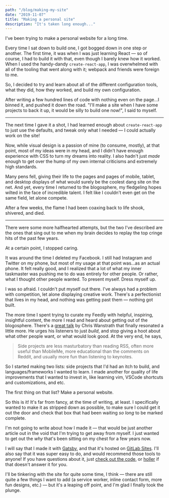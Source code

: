 ```yaml
---
path: "/blog/making-my-site"
date: "2019-11-07"
title: "Making a personal site"
description: "It's taken long enough..."
---
```


I've been trying to make a personal website for a long time. 

Every time I sat down to build one, I got bogged down in one step or another. The first time, it was when I was just learning React &mdash; so of course, I had to build it with that, even though I barely knew how it worked. When I used the handy-dandy `create-react-app`, I was overwhelmed with all of the tooling that went along with it; webpack and friends were foreign to me. 

So, I decided to try and learn about all of the different configuration tools, what they did, how they worked, and build my own configuration. 

After writing a few hundred lines of code with nothing even on the page...I binned it, and pushed it down the road. "I'll make a site when I have some projects to back it up, it would be silly to build one now!", I said to myself. 

<hr/>

The next time I gave it a shot, I had learned enough about `create-react-app` to just use the defaults, and tweak only what I needed &mdash; I could actually work on the site! 

Now, while visual design is a passion of mine (to consume, mostly), at that point, most of my ideas were in my head, and I didn't have enough experience with CSS to turn my dreams into reality. I also hadn't just _made_ enough to get over the hump of my own internal criticisms and extremely high standards. 

Many pens fell, giving their life to the pages and pages of mobile, tablet, and desktop displays of what would surely be the coolest dang site on the net. And yet, every time I returned to the blogosphere, my fledgeling hopes wilted in the face of incredible talent. I felt like I couldn't even get on the same field, let alone compete.

After a few weeks, the flame I had been coaxing back to life shook, shivered, and died. 

<hr/>

There were some more halfhearted attempts, but the two I've described are the ones that sing out to me when my brain decides to replay the top cringe hits of the past few years. 

At a certain point, I stopped caring. 

It was around the time I deleted my Facebook. I still had Instagram and Twitter on my phone, but most of my usage at that point was...as an actual phone. It felt really good, and I realized that a lot of what my inner taskmaster was pushing me to do was entirely for other people. Or rather, what I thought other people wanted. To present myself. Dress myself up.

I was so afraid. I couldn't put myself out there. I've always had a problem with competition, let alone displaying creative work. There's a perfectionist that lives in my head, and nothing was getting past them &mdash; nothing got built. 

The more time I spent trying to curate my Feedly with helpful, inspiring, insightful content, the more I read and heard about getting out of the blogosphere. There's a [great talk](https://www.youtube.com/watch?v=AVs90EsAi3o) by Chris Wanstrath that finally resonated a little more. He urges his listeners to just _build_, and stop giving a hoot about what other people want, or what would look good. At the very end, he says, 

>Side projects are less masturbatory than reading RSS, often more useful than MobileMe, more educational than the comments on Reddit, and usually more fun than listening to keynotes.

So I started making two lists: side projects that I'd had an itch to build, and  languages/frameworks I wanted to learn. I made another for quality of life improvements that I wanted to invest in, like learning vim, VSCode shortcuts and customizations, and etc. 

The first thing on that list? Make a personal website. 

So this is it! It's far from fancy, at the time of writing, at least. I specifically wanted to make it as stripped down as possible, to make sure I could get it out the door and check that box that had been waiting _so long_ to be marked complete. 

I'm not going to write about how I made it &mdash; that would be just another article out in the void that I'm trying to get away from myself. I just wanted to get out the _why_ that's been sitting on my chest for a few years now. 

I will say that I made it with [Gatsby](https://gatsbyjs.com), and that it's hosted on [GitLab Sites](https://about.gitlab.com/product/pages/). I'll also say that it was super easy to do, and would recommend those tools to anyone! If you have questions about it, just [check out the code](https://github.com/morkhorwaad/personal-site), or <a href="/contact" class="internal-link">holler</a> if that doesn't answer it for you. 

I'll be tinkering with the site for quite some time, I think &mdash; there are still quite a few things I want to add (a service worker, inline contact form, more fun designs, etc.) &mdash; but it's a leaping off point, and I'm glad I finally took the plunge. 



